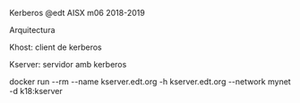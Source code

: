 Kerberos @edt AISX m06 2018-2019

Arquitectura

Khost: client de kerberos

Kserver: servidor amb kerberos

docker run --rm --name kserver.edt.org -h kserver.edt.org --network mynet -d k18:kserver
